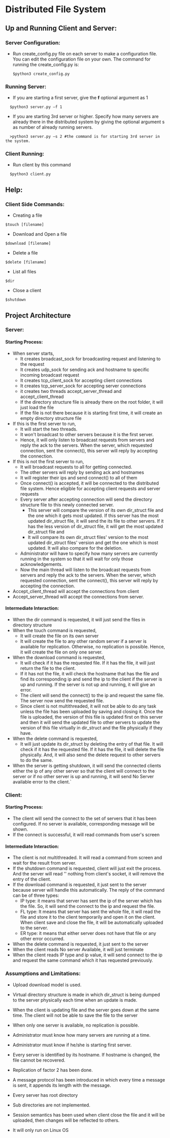 # Distributed File System
## Up and Running Client and Server:
### Server Configuration:
* Run create_config.py file on each server to make a configuration file. You can edit the configuration file on your own. The command for running the create_config.py is:
  ```
  $python3 create_config.py
  ```
### Running Server: 
* If you are starting a first server, give the **f** optional argument as 1
```
  $python3 server.py –f 1
```
* If you are starting 3rd server or higher. Specify how many servers are already there in the distributed system by giving the optional argument s as number of already running servers.
```
  >python3 server.py –s 2 #the command is for starting 3rd server in the system.
```
### Client Running:
* Run client by this command
```
  $python3 client.py
```
## Help:
### Client Side Commands:
*	Creating a file
```
$touch [filename]
```
* Download and Open a file
```
$download [filename]
```
*	Delete a file
```
$delete [filename]
```
*	List all files
```
$dir
```
*	Close a client
```
$shutdown
```
## Project Architecture
### Server:

#### Starting Process:

- When server starts,
  - It creates broadcast\_sock for broadcasting request and listening to the request
  - It creates udp\_sock for sending ack and hostname to specific incoming broadcast request
  - It creates tcp\_client\_sock for accepting client connections
  - It creates tcp\_server\_sock for accepting server connections
  - it creates two threads accept\_server\_thread and accept\_client\_thread
  - If the directory structure file is already there on the root folder, it will just load the file
  - If the file is not there because it is starting first time, it will create an empty directory structure file
- If this is the first server to run,
  - It will start the two threads.
  - It won&#39;t broadcast to other servers because it is the first server.
  - Hence, it will only listen to broadcast requests from servers and reply the ack to the servers. When the server, which requested connection, sent the connect(), this server will reply by accepting the connection.
- If this is not the first server to run,
  - It will broadcast requests to all for getting connected.
  - The other servers will reply by sending ack and hostnames
  - It will register their ips and send connect() to all of them
  - Once connect()  is accepted, it will be connected to the distributed file system. Hence eligible for accepting client requests and server requests
  - Every server after accepting connection will send the directory structure file to this newly connected server.
    -  This server will compare the version of its own dir\_struct file  and the one which it gets most updated. If this server has the most updated dir\_struct file, it will send the its file to other servers. If it has the less version of dir\_struct file, it will get the most updated dir\_struct file and
      - It will compare its own dir\_struct files&#39; version to the  most updated dir\_struct files&#39; version and get the one which is most updated. It will also compare for the deletion.
  - Administrator will have to specify how many servers are currently running in the system so that it will wait for only those acknowledgements.
  - Now the main thread will listen to the broadcast requests from servers and reply the ack to the servers. When the server, which requested connection, sent the connect(), this server will reply by accepting the connection.
- Accept\_client\_thread will accept the connections from client
- Accept\_server\_thread will accept the connections from server.

#### Intermediate Interaction:

- When the dir command is requested, it will just send the files in directory structure
- When the touch command is requested,
  - It will create the file on its own server
  - It will create the file to any other random server if a server is available for replication. Otherwise, no replication is possible. Hence, it will create the file on only one server.
- When the download command is requested,
  - It will check if it has the requested file. If it has the file, it will just return the file to the client.
  - If it has not the file, it will check the hostname that has the file and find its corresponding ip and send the ip to the client if the server is up and running. If the server is not up and running, it will give an error.
  - The client will send the connect() to the ip and request the same file. The server now send the requested file.
  - Since client is not multithreaded, it will not be able to do any task unless the file has been uploaded by saving and closing it. Once the file is uploaded, the version of this file is updated first on this server and then it will send the updated file to other servers to update the version of this file virtually in dir\_struct  and the file physically if they have.
- When the delete command is requested,
  - It will just update its dir\_struct by deleting the entry of that file. It will check if it has the requested file. If it has the file, it will delete the file physically. And, it will also send the delete request to other servers to do the same.
- When the server is getting shutdown, it will send the connected clients either the ip of any other server so that the client will connect to the server or if no other server is up and running, it will send No Server available error to the client.`

### Client:

#### Starting Process:

- The client will send the connect to the set of servers that it has been configured. If no server is available, corresponding message will be shown.
- If the connect is successful, it will read commands from user&#39;s screen

#### Intermediate Interaction:

- The client is not multithreaded. It will read a command from screen and wait for the result from server.
- If the shutdown command is requested, client will just exit the process. And the server will read &#39;&#39; nothing from client&#39;s socket, it will remove the entry of the client.
- If the download command is requested, it just sent to the server because server will handle this automatically. The reply of the command can be of three types:
  - IP type: it means that server has sent the ip of the server which has the file. So, it will send the connect to the ip and request the file.
  - FL type: It means that server has sent the whole file, it will read the file and store it to the client temporarily and open it on the client. When client save and close the file, it will be automatically uploaded to the server.
  - ER type: it means that either server does not have that file or any other error occurred.
- When the delete command is requested, it just sent to the server
- When the client reads No server Available, it will just terminate
- When the client reads IP type and ip value, it will send connect to the ip and request the same command which it has requested previously.

### Assumptions and Limitations:

- Upload download model is used.
- Virtual directory structure is made in which dir\_struct is being dumped to the server physically each time when an update is made.
- When the client is updating file and the server goes down at the same time. The client will not be able to save the file to the server
- When only one server is available, no replication is possible.
- Administrator must know how many servers are running at a time.
- Administrator must know if he/she is starting first server.
- Every server is identified by its hostname. If hostname is changed, the file cannot be recovered.
- Replication of factor 2 has been done.

- A message protocol has been introduced in which every time a message is sent, it appends its length with the message.

- Every server has root directory
- Sub directories are not implemented.
- Session semantics has been used when client close the file and it will be uploaded, then changes will be reflected to others.
- It will only run on Linux OS

